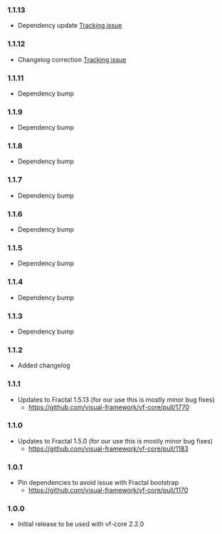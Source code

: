 ### 1.1.13

* Dependency update [Tracking issue](https://github.com/visual-framework/vf-core/issues/1647)

### 1.1.12

* Changelog correction [Tracking issue](https://github.com/visual-framework/vf-core/issues/2035)

### 1.1.11

* Dependency bump

### 1.1.9

* Dependency bump

### 1.1.8

* Dependency bump

### 1.1.7

* Dependency bump

### 1.1.6

* Dependency bump

### 1.1.5

* Dependency bump

### 1.1.4

* Dependency bump

### 1.1.3

* Dependency bump

### 1.1.2

* Added changelog

### 1.1.1

* Updates to Fractal 1.5.13 (for our use this is mostly minor bug fixes)
  * https://github.com/visual-framework/vf-core/pull/1770

### 1.1.0

* Updates to Fractal 1.5.0 (for our use this is mostly minor bug fixes)
  * https://github.com/visual-framework/vf-core/pull/1183

### 1.0.1

* Pin dependencies to avoid issue with Fractal bootstrap
  * https://github.com/visual-framework/vf-core/pull/1170

### 1.0.0

* Initial release to be used with vf-core 2.2.0
